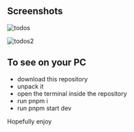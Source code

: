 ## Screenshots

![todos](https://github.com/user-attachments/assets/f28c1210-6742-4783-90e6-011ec0fd280a)

![todos2](https://github.com/user-attachments/assets/6acd1729-b6fa-468d-b4ff-128c009c1483)


## To see on your PC
- download this repository
- unpack it
- open the terminal inside the repository
- run pnpm i
- run pnpm start dev

Hopefully enjoy
